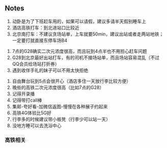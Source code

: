 ## Notes

<!-- BW2024 -->
1. 动卧是为了下班赶车用的，如果可以请假，建议多请半天假别睡车上
2. 酒店高铁打车：到北进站口比较近
3. 北京南打车：不建议贪场站单，上车就要50min，建议出站或者走两站地铁；一定要打就直接东停车场B4
<!-- ARK2024 -->
1. 7点的G28确实二次元浓度很高，而且玩到4点半也不用担心赶车问题
2. G28到北京最好出站打车，有的司机不接场站单，而且场站容易混乱（不过QQ会员给场站打折券）
3. 遇到收伴手礼的妹子可以不用太快拒绝
<!-- BW2023 -->
1. 自由舞台玩到5点会很开心（酒店多住一天放行李比较方便）
2. 晚些的高铁二次元浓度很高（比如7点的G28）
3. 记得开录播
4. 记得带打call棒
5. 集邮-夸好看-加微信返图-慢慢在各种展子约起来
6. 高铁4G体验比5G好
7. 行李多的时候建议带小板凳（行李少可以站一天）
8. 没地方睡可以去洗浴中心

### 高铁相关